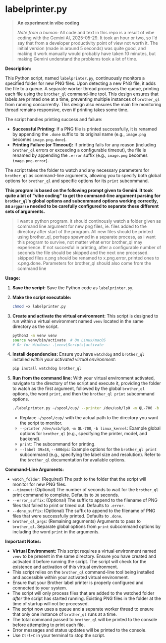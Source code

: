 # labelprinter.py

> **An experiment in vibe coding**
>
> *Note from a human:* All code and text in this repo is a result of vibe coding with the Gemini AI, 2025-05-29.
> It took an hour or two, so I'd say that from a developer productivity point of view not worth it.
> The initial version (made in around 5 seconds) was quite good, and making it work manually would probably have taken 10 minutes,
> but making Gemini understand the problems took a lot of time.

**Description:**

This Python script, named `labelprinter.py`, continuously monitors a specified folder for new PNG files. Upon detecting a new PNG file, it adds the file to a queue. A separate worker thread processes the queue, printing each file using the `brother_ql` command-line tool. This design ensures that labels are printed one at a time, preventing multiple instances of `brother_ql` from running concurrently. This design also ensures the main file monitoring thread remains responsive, even if printing takes some time.

The script handles printing success and failure:

* **Successful Printing:** If a PNG file is printed successfully, it is renamed by appending the `.done` suffix to its original name (e.g., `image.png` becomes `image.png.done`).
* **Printing Failure (or Timeout):** If printing fails for any reason (including `brother_ql` errors or exceeding a configurable timeout), the file is renamed by appending the `.error` suffix (e.g., `image.png` becomes `image.png.error`).

The script takes the folder to watch and any necessary parameters for `brother_ql` as command-line arguments, allowing you to specify both global options for `brother_ql` and specific options for its `print` subcommand.

**This program is based on the following prompt given to Gemini. It took quite a bit of "vibe coding" to get the command-line argument parsing for `brother_ql`'s global options and subcommand options working correctly, as `argparse` needed to be carefully configured to separate these different sets of arguments.**

> i want a python program.
> it should continously watch a folder given as command line argument for new png files, ie. files added to the directory after start of the program.
> All new files should be printed using brother\_ql, perhaps spawned in a separate process, as i want this program to survive, not matter what error brother\_ql may experience. If not succesful in printing, after a configurable number of seconds the file should be skipped and the next one processed. skipped files x.png should be renamed to x.png.error, printed ones to x.png.done. Parameters for brother\_ql should also come from the command line

**Usage:**

1.  **Save the script:** Save the Python code as `labelprinter.py`.
2.  **Make the script executable:**

    ```bash
    chmod +x labelprinter.py
    ```
3.  **Create and activate the virtual environment:** This script is designed to run within a virtual environment named `venv` located in the same directory as the script.

    ```bash
    python3 -m venv venv
    source venv/bin/activate  # On Linux/macOS
    # Or for Windows: .\venv\Scripts\activate
    ```
4.  **Install dependencies:** Ensure you have `watchdog` and `brother_ql` installed *within your activated virtual environment*:

    ```bash
    pip install watchdog brother_ql
    ```
5.  **Run from the command line:** With your virtual environment activated, navigate to the directory of the script and execute it, providing the folder to watch as the first argument, followed by the global `brother_ql` options, the word `print`, and then the `brother_ql print` subcommand options.

    ```bash
    ./labelprinter.py ~/spool/cup/ --printer /dev/usb/lp0 -m QL-700 -b linux_kernel print --label 39x48 --600dpi
    ```

    * Replace `~/spool/cup/` with the actual path to the directory you want the script to monitor.
    * `--printer /dev/usb/lp0`, `-m QL-700`, `-b linux_kernel`: Example global options for `brother_ql` (e.g., specifying the printer, model, and backend).
    * `print`: The subcommand for printing.
    * `--label 39x48`, `--600dpi`: Example options for the `brother_ql print` subcommand (e.g., specifying the label size and resolution). Refer to the `brother_ql` documentation for available options.

**Command-Line Arguments:**

* `watch_folder`: (Required) The path to the folder that the script will monitor for new PNG files.
* `--timeout`: (Optional) The number of seconds to wait for the `brother_ql` print command to complete. Defaults to `30` seconds.
* `--error_suffix`: (Optional) The suffix to append to the filename of PNG files that failed to print or timed out. Defaults to `.error`.
* `--done_suffix`: (Optional) The suffix to append to the filename of PNG files that were successfully printed. Defaults to `.done`.
* `brother_ql_args`: (Remaining arguments) Arguments to pass to `brother_ql`. Separate global options from `print` subcommand options by including the word `print` in the arguments.

**Important Notes:**

* **Virtual Environment:** This script requires a virtual environment named `venv` to be present in the same directory. Ensure you have created and activated it before running the script. The script will check for the existence and activation of this virtual environment.
* This script relies on the `brother_ql` command-line tool being installed and accessible within your activated virtual environment.
* Ensure that your Brother label printer is properly configured and connected to your system.
* The script will only process files that are added to the watched folder *after* the script has started running. Existing PNG files in the folder at the time of startup will not be processed.
* The script now uses a queue and a separate worker thread to ensure that only one instance of `brother_ql` runs at a time.
* The total command passed to `brother_ql` will be printed to the console before attempting to print each file.
* Error messages and status updates will be printed to the console.
* Use `Ctrl+C` in your terminal to stop the script.
